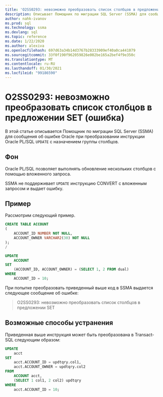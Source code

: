```yaml
---
title: 'O2SS0293: невозможно преобразовать список столбцов в предложении SET (ошибка)'
description: Описывает Помощник по миграции SQL Server (SSMA) для сообщения об ошибке Oracle при преобразовании инструкции Oracle PL/SQL UPDATE с назначением группы столбцов.
author: nahk-ivanov
ms.prod: sql
ms.technology: ssma
ms.devlang: sql
ms.topic: reference
ms.date: 1/22/2020
ms.author: alexiva
ms.openlocfilehash: 697d63a34b14d3767b28333909ef40a0ca441079
ms.sourcegitcommit: 33f0f190f962059826e002be165a2bef4f9e350c
ms.translationtype: MT
ms.contentlocale: ru-RU
ms.lasthandoff: 01/30/2021
ms.locfileid: "99186590"
---
```

# <a name="o2ss0293-columns-list-in-set-clause-cannot-be-converted-error"></a>O2SS0293: невозможно преобразовать список столбцов в предложении SET (ошибка)

В этой статье описывается Помощник по миграции SQL Server (SSMA) для сообщения об ошибке Oracle при преобразовании инструкции Oracle PL/SQL `UPDATE` с назначением группы столбцов.

## <a name="background"></a>Фон

Oracle PL/SQL позволяет выполнять обновление нескольких столбцов с помощью вложенного запроса.

SSMA не поддерживает `UPDATE` инструкцию CONVERT с вложенным запросом и выдает ошибку.

## <a name="example"></a>Пример

Рассмотрим следующий пример.

```sql
CREATE TABLE ACCOUNT
(
    ACCOUNT_ID NUMBER NOT NULL,
    ACCOUNT_OWNER VARCHAR2(30) NOT NULL
);
/

UPDATE
    ACCOUNT
SET
    (ACCOUNT_ID, ACCOUNT_OWNER) = (SELECT 1, 2 FROM dual)
WHERE
    ACCOUNT_ID = 10;
```

При попытке преобразовать приведенный выше код в SSMA выдается следующее сообщение об ошибке:

> O2SS0293: невозможно преобразовать список столбцов в предложении SET

## <a name="possible-remedies"></a>Возможные способы устранения

Приведенная выше инструкция может быть преобразована в Transact-SQL следующим образом:

```sql
UPDATE
    acct
SET
    acct.ACCOUNT_ID = updtqry.col1,
    acct.ACCOUNT_OWNER = updtqry.col2
FROM
    ACCOUNT acct,
    (SELECT 1 col1, 2 col2) updtqry
WHERE
    acct.ACCOUNT_ID = 10;
```
